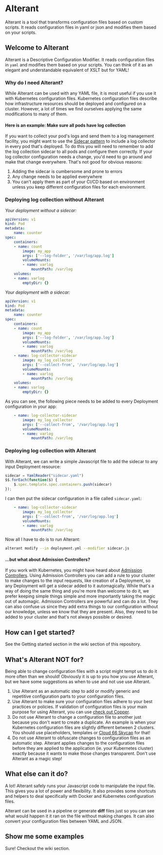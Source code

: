 # Alterant

Alterant is a tool that transforms configuration files based on custom scripts.  It reads configuration files in yaml or json and modifies them based on your scripts.


## Welcome to Alterant

Alterant is a Descriptive Configuration Modifier. It reads configuration files in `yaml` and modifies them based on your scripts. You can think of it as an elegant and understandable equivalent of XSLT but for YAML!

### Why do I need Alterant?

While Alterant can be used with any YAML file, it is most useful if you use it with Kubernetes configuration files. Kubernetes configuration files describe how infrastructure resources should be deployed and configured on a cluster. However, a lot of times we find ourselves applying the same modifications to many of them.

#### Here is an example: Make sure all pods have log collection

If you want to collect your pod's logs and send them to a log management facility, you might want to use the [Sidecar pattern](https://kubernetes.io/docs/concepts/cluster-administration/logging/) to include a log collector in every pod that's deployed. To do this you will need to remember to add the log collection sidecar to all pods and configure them correctly. If your log collector configuration needs a change, you'd need to go around and make that change everywhere. That's not good for obvious reasons:

1. Adding the sidecar is cumbersome and prone to errors
2. Any change needs to be applied everywhere
3. You can't apply them as part of your CI/CD based on environment unless you keep different configuration files for each environment.

### Deploying log collection without Alterant

*Your deployment without a sidecar:*

```yaml
apiVersion: v1
kind: Pod
metadata:
    name: counter
spec:
    containers:
    - name: count
        image: my_app
        args: ['--log-folder', '/var/log/app.log']
        volumeMounts:
        - name: varlog
            mountPath: /var/log
    volumes:
    - name: varlog
        emptyDir: {}
```

*Your deployment with a sidecar:*

```yaml
apiVersion: v1
kind: Pod
metadata:
    name: counter
spec:
    containers:
    - name: count
        image: my_app
        args: ['--log-folder', '/var/log/app.log']
        volumeMounts:
        - name: varlog
            mountPath: /var/log
    - name: log-collector-sidecar
        image: my_log_collector
        args: ['--collect-from', '/var/log/app.log']
        volumeMounts:
        - name: varlog
            mountPath: /var/log
    volumes:
    - name: varlog
        emptyDir: {}
```

As you can see, the following piece needs to be added to every Deployment configuration in your app:

```yaml
    - name: log-collector-sidecar
        image: my_log_collector
        args: ['--collect-from', '/var/log/app.log']
        volumeMounts:
        - name: varlog
            mountPath: /var/log
```

### Deploying log collection with Alterant

With Alterant, we can write a simple Javascript file to add the sidecar to any input Deployment resource:

```javascript
sidecar = YamlReader("sidecar.yaml")
$$.forEach(function($) {
    $.spec.template.spec.containers.push(sidecar)
});
```

I can then put the sidecar configuration in a file called `sidecar.yaml`:

```yaml
    - name: log-collector-sidecar
        image: my_log_collector
        args: ['--collect-from', '/var/log/app.log']
        volumeMounts:
        - name: varlog
            mountPath: /var/log
```

Now all I have to do is to run Alterant:

```bash
alterant modify --in deployment.yml --modifier sidecar.js
```

#### ...but what about Admission Controllers?

If you work with Kubernetes, you might have heard about [Admission Controllers](https://kubernetes.io/docs/reference/access-authn-authz/admission-controllers/). Using Admission Controllers you can add a rule to your cluster to make changes to the input requests, like creation of a Deployment, so any Deployment will get a sidecar added to it automagically. While that's a way of doing the same thing and you're more than welcome to do it, we prefer keeping simple things simple and more importantly taking the magic out of automagic. Admission Controllers are powerful and can do a lot. They can also confuse us since they add extra things to our configuration without our knowledge, unless we know that they are present. Also, they need to be added to your cluster and that's not always possible or desired.

## How can I get started?

See the Getting started section in the wiki section of this repository.

## What's Alterant NOT for?

Being able to change configuration files with a script might tempt us to do it more often than we should! Obviously it is up to you how you use Alterant, but we have some suggestions as when to use and not use use Alterant.

1. Use Alterant as an automatic step to add or modify generic and repetitive configuration parts to your configuration files.
2. Use Alterant to make sure your configuration files adhere to your best practices or policies. If validation of configuration files is your main purpose for using Alterant, you can use [check out Copper](https://github.com/cloud66-oss/copper).
3. Do not use Alterant to change a configuration file to another just because you don't want to create a duplicate. An example is when your Kubernetes configuration files are slightly different between 2 clusters. You should use placeholders, templates or [Cloud 66 Skycap](https://cloud66.com/containers/skycap) for that!
4. Do not use Alterant to obfuscate changes to configuration files as an automatic step. Alterant applies changes to the configuration files before they are applied to the application (ie. your Kubernetes cluster) exactly because it wants to make those changes transparent. Don't use Alterant as a magic step!


## What else can it do?

A lot! Alterant safely runs your Javascript code to manipulate the input file. This gives you a lot of power and flexibility. It also provides some shortcuts and helpers to deal specifically with Docker and Kubernetes configuration files.

Alterant can be used in a pipeline or generate **diff** files just so you can see what would happen it it ran on the file without making changes. It can also convert your configuration files between YAML and JSON.

## Show me some examples

Sure! Checkout the wiki section.
